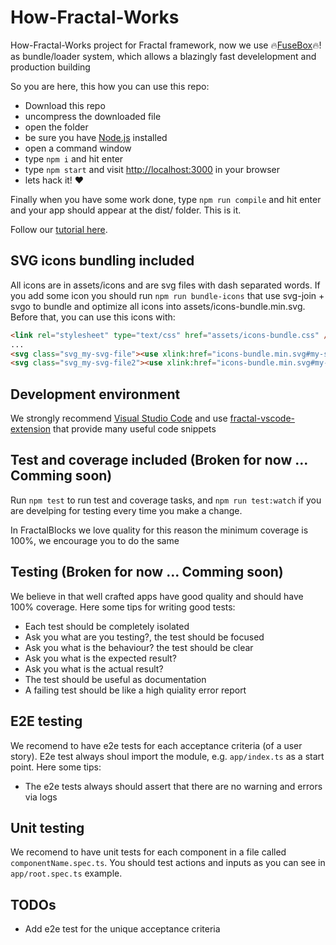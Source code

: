 
# How-Fractal-Works

How-Fractal-Works project for Fractal framework, now we use :fire:[FuseBox](https://github.com/fuse-box/fuse-box):fire:! as bundle/loader system, which allows a blazingly fast develelopment and production building

So you are here, this how you can use this repo:

- Download this repo
- uncompress the downloaded file
- open the folder
- be sure you have [Node.js](https://nodejs.org/en/) installed
- open a command window
- type `npm i` and hit enter
- type `npm start` and visit [http://localhost:3000](http://localhost:3000) in your browser
- lets hack it! :heart:

Finally when you have some work done, type `npm run compile` and hit enter and your app should appear at the dist/ folder. This is it.

Follow our [tutorial here](https://github.com/FractalBlocks/Fractal/blob/master/docs/tutorial/readme.md).

## SVG icons bundling included

All icons are in assets/icons and are svg files with dash separated words. If you add some icon you should run `npm run bundle-icons` that use svg-join + svgo to bundle and optimize all icons into assets/icons-bundle.min.svg. Before that, you can use this icons with:

```html
<link rel="stylesheet" type="text/css" href="assets/icons-bundle.css" />
...
<svg class="svg_my-svg-file"><use xlink:href="icons-bundle.min.svg#my-svg-file"></svg>
<svg class="svg_my-svg-file2"><use xlink:href="icons-bundle.min.svg#my-svg-file2"></svg>
```

## Development environment

We strongly recommend [Visual Studio Code](https://code.visualstudio.com/) and use [fractal-vscode-extension](https://marketplace.visualstudio.com/items?itemName=carloslfu.fractal-vscode-extension) that provide many useful code snippets

## Test and coverage included (Broken for now ... Comming soon)

Run `npm test` to run test and coverage tasks, and `npm run test:watch` if you are develping for testing every time you make a change.

In FractalBlocks we love quality for this reason the minimum coverage is 100%, we encourage you to do the same

## Testing (Broken for now ... Comming soon)

We believe in that well crafted apps have good quality and should have 100% coverage. Here some tips for writing good tests:

- Each test should be completely isolated
- Ask you what are you testing?, the test should be focused
- Ask you what is the behaviour? the test should be clear
- Ask you what is the expected result?
- Ask you what is the actual result?
- The test should be useful as documentation
- A failing test should be like a high quiality error report

## E2E testing

We recomend to have e2e tests for each acceptance criteria (of a user story). E2e test always shoul import the module, e.g. `app/index.ts` as a start point. Here some tips:

- The e2e tests always should assert that there are no warning and errors via logs

## Unit testing

We recomend to have unit tests for each component in a file called `componentName.spec.ts`. You should test actions and inputs as you can see in `app/root.spec.ts` example.

## TODOs

- Add e2e test for the unique acceptance criteria

